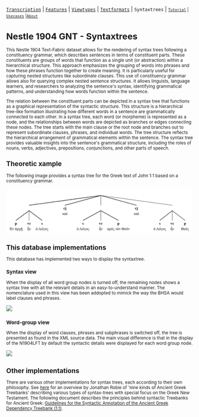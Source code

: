 <a name="start"></a>
[`Transcription`](transcription.md#start) | [`Features`](features/README.md#start) | [`Viewtypes`](viewtypes.md#start) | [`Textformats`](textformats.md#start) | `Syntaxtrees`</small> | [<small>`Tutorial`](../tutorial/README.md#start) | [`Usecases`](usecases/README.md#start) |[`About`](about.md#start)

# Nestle 1904 GNT - Syntaxtrees

This Nestle 1904 Text-Fabric dataset allows for the rendering of syntax trees following a constituency grammar, which describes sentences in terms of constituent parts. These constituents are groups of words that function as a single unit (or abstraction) within a hierarchical structure. This approach emphasizes the grouping of words into phrases and how these phrases function together to create meaning. It is particularly useful for capturing nested structures like subordinate clauses. This use of constituency grammar allows also for querying complex nested sentence structures. It allows linguists, language learners, and researchers to analyzing the sentence's syntax, identifying grammatical patterns, and understanding how words function within the sentence.

The relation between the constituent parts can be depicted in a syntax tree that functions as a graphical representation of the syntactic structure. This structure is a hierarchical tree-like formation illustrating how different words in a sentence are grammatically connected to each other. In a syntax tree, each word (or morpheme) is represented as a node, and the relationships between words are depicted as branches or edges connecting these nodes. The tree starts with the main clause or the root node and branches out to represent subordinate clauses, phrases, and individual words. The tree structure reflects the hierarchical arrangement of grammatical elements within the sentence. The syntax tree provides valuable insights into the sentence's grammatical structure, including the roles of nouns, verbs, adjectives, prepositions, conjunctions, and other parts of speech. 

## Theoretic xample
The following image provides a syntax tree for the Greek text of John 1:1 based on a constituency grammar.

<img src="features/images/syntax_tree.png" width="500">

## This database implementations

This database has implemented two ways to display the syntaxtree. 

### Syntax view

When the display of all word group nodes is turned off, the remaining nodes shows a syntax tree with all the relevant details in an easy-to-understand manner. The nomenclature used in this view has been addopted to mimick the way the BHSA would label clauses and phrases. 

<img src="images/John_1_1_syntax-view.png" width="550px">

### Word-group view
When the display of word clauses, phrases and subphrases is switched off, the tree is presented as found in the XML source data.  The main visual difference is that in the display of the N1904LFT by default the syntactic details were displayed for each word group node.

<img src="images/John_1_1_wg-view.png" width="550px">

## Other implementations 

There are various other implementations for syntax trees, each according to their own philosophy. See [here](https://jonathanrobie.biblicalhumanities.org/blog/2017/12/20/treebanks-for-ancient-greek/) for an overview by Jonathan Robie of 'nine kinds of Ancient Greek Treebanks' describing various types of syntax-trees with special focus on the Greek New Testament. The following document describes the principles behind syntactic Treebanks for Ancient Greek: [Guidelines for the Syntactic Annotation of the
Ancient Greek Dependency Treebank (1.1)](https://vgorman.com/wp-content/uploads/2021/07/guidelines-for-Greek-2008.pdf).


